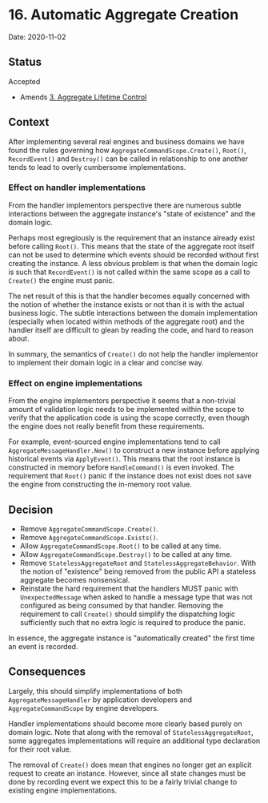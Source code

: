 # 16. Automatic Aggregate Creation

Date: 2020-11-02

## Status

Accepted

- Amends [3. Aggregate Lifetime Control](0003-aggregate-lifetime-control.md)

## Context

After implementing several real engines and business domains we have found the
rules governing how `AggregateCommandScope.Create()`, `Root()`, `RecordEvent()`
and `Destroy()` can be called in relationship to one another tends to lead to
overly cumbersome implementations.

### Effect on handler implementations

From the handler implementors perspective there are numerous subtle interactions
between the aggregate instance's "state of existence" and the domain logic.

Perhaps most egregiously is the requirement that an instance already exist
before calling `Root()`. This means that the state of the aggregate root itself
can not be used to determine which events should be recorded without first
creating the instance. A less obvious problem is that when the domain logic is
such that `RecordEvent()` is not called within the same scope as a call to
`Create()` the engine must panic.

The net result of this is that the handler becomes equally concerned with the
notion of whether the instance exists or not than it is with the actual business
logic. The subtle interactions between the domain implementation (especially
when located within methods of the aggregate root) and the handler itself are
difficult to glean by reading the code, and hard to reason about.

In summary, the semantics of `Create()` do not help the handler implementor to
implement their domain logic in a clear and concise way.

### Effect on engine implementations

From the engine implementors perspective it seems that a non-trivial amount of
validation logic needs to be implemented within the scope to verify that the
application code is using the scope correctly, even though the engine does not
really benefit from these requirements.

For example, event-sourced engine implementations tend to call
`AggregateMessageHandler.New()` to construct a new instance before applying
historical events via `ApplyEvent()`. This means that the root instance is
constructed in memory before `HandleCommand()` is even invoked. The requirement
that `Root()` panic if the instance does not exist does not save the engine from
constructing the in-memory root value.

## Decision

- Remove `AggregateCommandScope.Create()`.
- Remove `AggregateCommandScope.Exists()`.
- Allow `AggregateCommandScope.Root()` to be called at any time.
- Allow `AggregateCommandScope.Destroy()` to be called at any time.
- Remove `StatelessAggregateRoot` and `StatelessAggregateBehavior`. With the
  notion of "existence" being removed from the public API a stateless aggregate
  becomes nonsensical.
- Reinstate the hard requirement that the handlers MUST panic with
  `UnexpectedMessage` when asked to handle a message type that was not
  configured as being consumed by that handler. Removing the requirement to call
  `Create()` should simplify the dispatching logic sufficiently such that no
  extra logic is required to produce the panic.

In essence, the aggregate instance is "automatically created" the first time an
event is recorded.

## Consequences

Largely, this should simplify implementations of both `AggregateMessageHandler`
by application developers and `AggregateCommandScope` by engine developers.

Handler implementations should become more clearly based purely on domain logic.
Note that along with the removal of `StatelessAggregateRoot`, some aggregates
implementations will require an additional type declaration for their root
value.

The removal of `Create()` does mean that engines no longer get an explicit
request to create an instance. However, since all state changes must be done by
recording event we expect this to be a fairly trivial change to existing engine
implementations.
